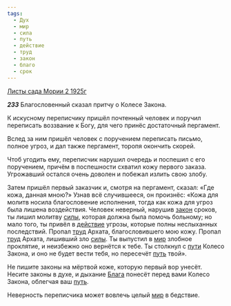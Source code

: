 ```yaml
---
tags:
  - Дух
  - мир
  - сила
  - путь
  - действие
  - труд
  - закон
  - благо
  - срок
---
```


[Листы сада Мории 2 1925г](/agni/1925)

___233___
Благословенный сказал притчу о Колесе Закона.   

К искусному переписчику пришёл почтенный человек и поручил переписать воззвание к Богу, для чего принёс достаточный пергамент.   

Вслед за ним пришёл человек с поручением переписать письмо, полное угроз, и дал также пергамент, торопя окончить скорей.   

Чтоб угодить ему, переписчик нарушил очередь и поспешил с его поручением, причём в поспешности схватил кожу первого заказа. Угрожавший остался очень доволен и побежал излить свою злобу.   

Затем пришёл первый заказчик и, смотря на пергамент, сказал: «Где кожа, данная мною?» Узнав всё случившееся, он произнёс: «Кожа для молитв носила благословение исполнения, тогда как кожа для угроз была лишена воздействия. Человек неверный, нарушив [закон](/tag/#закон) сроков, ты лишил молитву [силы](/tag/#сила), которая должна была помочь больному; но мало того, ты привёл в [действие](/tag/#действие) угрозы, которые полны неслыханных последствий. Пропал [труд](/tag/#труд) Архата, благословившего мою кожу. Пропал [труд](/tag/#труд) Архата, лишивший зло [силы](/tag/#сила). Ты выпустил в [мир](/tag/#мир) злобное проклятие, и неизбежно оно вернётся к тебе. Ты столкнул с [пути](/tag/#[путь](/tag/#путь)) Колесо Закона, и оно не будет вести тебя, но пересечёт [путь](/tag/#путь) твой».   

Не пишите законы на мёртвой коже, которую первый вор унесёт. Несите законы в духе, и дыхание [Блага](/tag/#благо) понесёт перед вами Колесо Закона, облегчая ваш [путь](/tag/#путь).   

Неверность переписчика может вовлечь целый [мир](/tag/#мир) в бедствие.   

